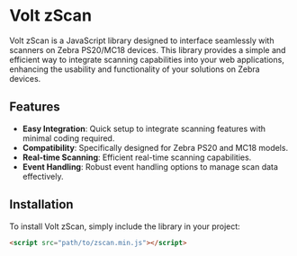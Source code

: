 # Volt zScan

Volt zScan is a JavaScript library designed to interface seamlessly with scanners on Zebra PS20/MC18 devices.
This library provides a simple and efficient way to integrate scanning capabilities into your web applications, enhancing the usability and functionality of your solutions on Zebra devices.

## Features

- **Easy Integration**: Quick setup to integrate scanning features with minimal coding required.
- **Compatibility**: Specifically designed for Zebra PS20 and MC18 models.
- **Real-time Scanning**: Efficient real-time scanning capabilities.
- **Event Handling**: Robust event handling options to manage scan data effectively.

## Installation

To install Volt zScan, simply include the library in your project:

```html
<script src="path/to/zscan.min.js"></script>
